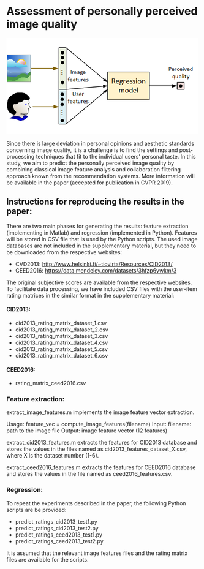 # Assessment of personally perceived image quality

![Personal image preference estimation](https://github.com/jarikorhonen/personal_image_preferences/blob/master/cvpr2019.png)

Since there is large deviation in personal opinions and aesthetic standards concerning image quality, it is a challenge is to find the settings and post-processing techniques that fit to the individual users’ personal taste. In this study, we aim to predict the personally perceived image quality by combining classical image feature analysis and collaboration filtering approach known from the recommendation systems. More information will be available in the paper (accepted for publication in CVPR 2019).

## Instructions for reproducing the results in the paper:

There are two main phases for generating the results: feature extraction (implementing in Matlab) and regression (implemented in Python). Features will be stored in CSV file that is used by the Python scripts. The used image databases are not included in the supplementary material, but they need to be downloaded from the respective websites:

* CVD2013: http://www.helsinki.fi/~tiovirta/Resources/CID2013/
* CEED2016: https://data.mendeley.com/datasets/3hfzp6vwkm/3

The original subjective scores are available from the respective websites. To facilitate data processing, we have included CSV files with the user-item rating matrices in the similar format in the supplementary material:

#### CID2013:

* cid2013_rating_matrix_dataset_1.csv
* cid2013_rating_matrix_dataset_2.csv
* cid2013_rating_matrix_dataset_3.csv
* cid2013_rating_matrix_dataset_4.csv
* cid2013_rating_matrix_dataset_5.csv
* cid2013_rating_matrix_dataset_6.csv 

#### CEED2016:

* rating_matrix_ceed2016.csv

### Feature extraction:

extract_image_features.m implements the image feature vector extraction. 

Usage: feature_vec = compute_image_features(filename)
Input: filename: path to the image file
Output: image feature vector (12 features)

extract_cid2013_features.m extracts the features for CID2013 database and stores the values in the files named as cid2013_features_dataset_X.csv, where X is the dataset number (1-6).

extract_ceed2016_features.m extracts the features for CEED2016 database and stores the values in the file named as ceed2016_features.csv.

### Regression:

To repeat the experiments described in the paper, the following Python scripts are be provided:

* predict_ratings_cid2013_test1.py
* predict_ratings_cid2013_test2.py
* predict_ratings_ceed2013_test1.py
* predict_ratings_ceed2013_test2.py

It is assumed that the relevant image features files and the rating matrix files are available for the scripts.


